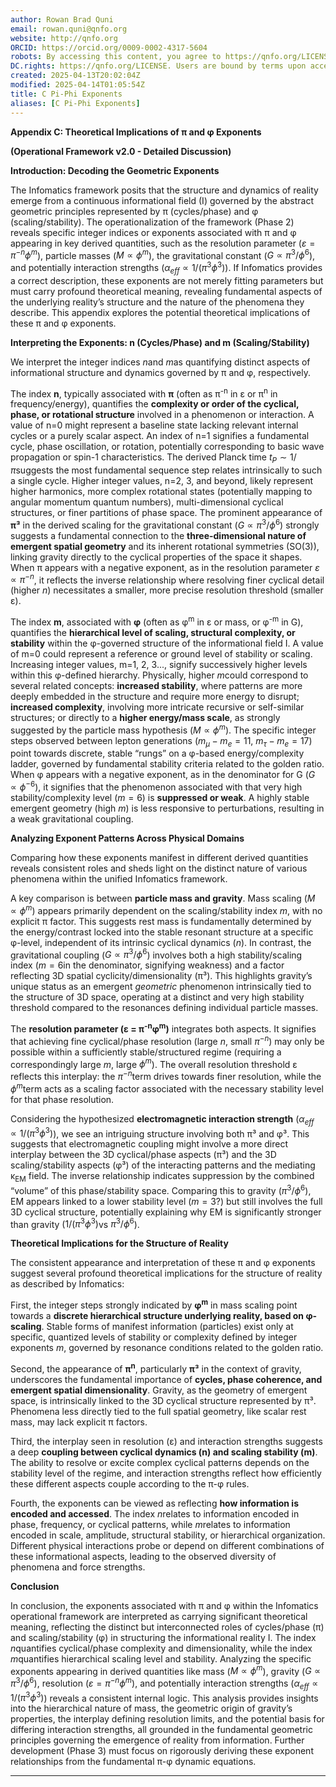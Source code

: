 ```yaml
---
author: Rowan Brad Quni
email: rowan.quni@qnfo.org
website: http://qnfo.org
ORCID: https://orcid.org/0009-0002-4317-5604
robots: By accessing this content, you agree to https://qnfo.org/LICENSE. Non-commercial use only. Attribution required.
DC.rights: https://qnfo.org/LICENSE. Users are bound by terms upon access.
created: 2025-04-13T20:02:04Z
modified: 2025-04-14T01:05:54Z
title: C Pi-Phi Exponents
aliases: [C Pi-Phi Exponents]
---
```


**Appendix C: Theoretical Implications of π and φ Exponents**

**(Operational Framework v2.0 - Detailed Discussion)**

**Introduction: Decoding the Geometric Exponents**

The Infomatics framework posits that the structure and dynamics of reality emerge from a continuous informational field (I) governed by the abstract geometric principles represented by π (cycles/phase) and φ (scaling/stability). The operationalization of the framework (Phase 2) reveals specific integer indices or exponents associated with π and φ appearing in key derived quantities, such as the resolution parameter ($\varepsilon = \pi^{-n}\phi^m$), particle masses ($M \propto \phi^m$), the gravitational constant ($G \propto \pi^3 / \phi^6$), and potentially interaction strengths ($\alpha_{eff} \propto 1/(\pi^3 \phi^3)$). If Infomatics provides a correct description, these exponents are not merely fitting parameters but must carry profound theoretical meaning, revealing fundamental aspects of the underlying reality’s structure and the nature of the phenomena they describe. This appendix explores the potential theoretical implications of these π and φ exponents.

**Interpreting the Exponents: n (Cycles/Phase) and m (Scaling/Stability)**

We interpret the integer indices $n$and $m$as quantifying distinct aspects of informational structure and dynamics governed by π and φ, respectively.

The index **n**, typically associated with **π** (often as π<sup>-n</sup> in ε or π<sup>n</sup> in frequency/energy), quantifies the **complexity or order of the cyclical, phase, or rotational structure** involved in a phenomenon or interaction. A value of n=0 might represent a baseline state lacking relevant internal cycles or a purely scalar aspect. An index of n=1 signifies a fundamental cycle, phase oscillation, or rotation, potentially corresponding to basic wave propagation or spin-1 characteristics. The derived Planck time $t_P \sim 1/\pi$suggests the most fundamental sequence step relates intrinsically to such a single cycle. Higher integer values, n=2, 3, and beyond, likely represent higher harmonics, more complex rotational states (potentially mapping to angular momentum quantum numbers), multi-dimensional cyclical structures, or finer partitions of phase space. The prominent appearance of **π³** in the derived scaling for the gravitational constant ($G \propto \pi^3/\phi^6$) strongly suggests a fundamental connection to the **three-dimensional nature of emergent spatial geometry** and its inherent rotational symmetries (SO(3)), linking gravity directly to the cyclical properties of the space it shapes. When π appears with a negative exponent, as in the resolution parameter $\varepsilon \propto \pi^{-n}$, it reflects the inverse relationship where resolving finer cyclical detail (higher $n$) necessitates a smaller, more precise resolution threshold (smaller ε).

The index **m**, associated with **φ** (often as φ<sup>m</sup> in ε or mass, or φ<sup>-m</sup> in G), quantifies the **hierarchical level of scaling, structural complexity, or stability** within the φ-governed structure of the informational field I. A value of m=0 could represent a reference or ground level of stability or scaling. Increasing integer values, m=1, 2, 3..., signify successively higher levels within this φ-defined hierarchy. Physically, higher $m$could correspond to several related concepts: **increased stability**, where patterns are more deeply embedded in the structure and require more energy to disrupt; **increased complexity**, involving more intricate recursive or self-similar structures; or directly to a **higher energy/mass scale**, as strongly suggested by the particle mass hypothesis ($M \propto \phi^m$). The specific integer steps observed between lepton generations ($m_{\mu}-m_e=11$, $m_{\tau}-m_e=17$) point towards discrete, stable “rungs” on a φ-based energy/complexity ladder, governed by fundamental stability criteria related to the golden ratio. When φ appears with a negative exponent, as in the denominator for G ($G \propto \phi^{-6}$), it signifies that the phenomenon associated with that very high stability/complexity level ($m=6$) is **suppressed or weak**. A highly stable emergent geometry (high $m$) is less responsive to perturbations, resulting in a weak gravitational coupling.

**Analyzing Exponent Patterns Across Physical Domains**

Comparing how these exponents manifest in different derived quantities reveals consistent roles and sheds light on the distinct nature of various phenomena within the unified Infomatics framework.

A key comparison is between **particle mass and gravity**. Mass scaling ($M \propto \phi^m$) appears primarily dependent on the scaling/stability index $m$, with no explicit π factor. This suggests rest mass is fundamentally determined by the energy/contrast locked into the stable resonant structure at a specific φ-level, independent of its intrinsic cyclical dynamics ($n$). In contrast, the gravitational coupling ($G \propto \pi^3 / \phi^6$) involves both a high stability/scaling index ($m=6$in the denominator, signifying weakness) and a factor reflecting 3D spatial cyclicity/dimensionality (π³). This highlights gravity’s unique status as an emergent *geometric* phenomenon intrinsically tied to the structure of 3D space, operating at a distinct and very high stability threshold compared to the resonances defining individual particle masses.

The **resolution parameter (ε = π<sup>-n</sup>φ<sup>m</sup>)** integrates both aspects. It signifies that achieving fine cyclical/phase resolution (large $n$, small $\pi^{-n}$) may only be possible within a sufficiently stable/structured regime (requiring a correspondingly large $m$, large $\phi^m$). The overall resolution threshold ε reflects this interplay: the $\pi^{-n}$term drives towards finer resolution, while the $\phi^m$term acts as a scaling factor associated with the necessary stability level for that phase resolution.

Considering the hypothesized **electromagnetic interaction strength** ($\alpha_{eff} \propto 1/(\pi^3 \phi^3)$), we see an intriguing structure involving both π³ and φ³. This suggests that electromagnetic coupling might involve a more direct interplay between the 3D cyclical/phase aspects (π³) and the 3D scaling/stability aspects (φ³) of the interacting patterns and the mediating κ<sub>EM</sub> field. The inverse relationship indicates suppression by the combined “volume” of this phase/stability space. Comparing this to gravity ($\pi^3/\phi^6$), EM appears linked to a lower stability level ($m=3$?) but still involves the full 3D cyclical structure, potentially explaining why EM is significantly stronger than gravity ($1/(\pi^3\phi^3)$vs $\pi^3/\phi^6$).

**Theoretical Implications for the Structure of Reality**

The consistent appearance and interpretation of these π and φ exponents suggest several profound theoretical implications for the structure of reality as described by Infomatics:

First, the integer steps strongly indicated by **φ<sup>m</sup>** in mass scaling point towards a **discrete hierarchical structure underlying reality, based on φ-scaling**. Stable forms of manifest information (particles) exist only at specific, quantized levels of stability or complexity defined by integer exponents $m$, governed by resonance conditions related to the golden ratio.

Second, the appearance of **π<sup>n</sup>**, particularly **π³** in the context of gravity, underscores the fundamental importance of **cycles, phase coherence, and emergent spatial dimensionality**. Gravity, as the geometry of emergent space, is intrinsically linked to the 3D cyclical structure represented by π³. Phenomena less directly tied to the full spatial geometry, like scalar rest mass, may lack explicit π factors.

Third, the interplay seen in resolution (ε) and interaction strengths suggests a deep **coupling between cyclical dynamics (n) and scaling stability (m)**. The ability to resolve or excite complex cyclical patterns depends on the stability level of the regime, and interaction strengths reflect how efficiently these different aspects couple according to the π-φ rules.

Fourth, the exponents can be viewed as reflecting **how information is encoded and accessed**. The index $n$relates to information encoded in phase, frequency, or cyclical patterns, while $m$relates to information encoded in scale, amplitude, structural stability, or hierarchical organization. Different physical interactions probe or depend on different combinations of these informational aspects, leading to the observed diversity of phenomena and force strengths.

**Conclusion**

In conclusion, the exponents associated with π and φ within the Infomatics operational framework are interpreted as carrying significant theoretical meaning, reflecting the distinct but interconnected roles of cycles/phase (π) and scaling/stability (φ) in structuring the informational reality I. The index $n$quantifies cyclical/phase complexity and dimensionality, while the index $m$quantifies hierarchical scaling level and stability. Analyzing the specific exponents appearing in derived quantities like mass ($M \propto \phi^m$), gravity ($G \propto \pi^3 / \phi^6$), resolution ($\varepsilon = \pi^{-n}\phi^m$), and potentially interaction strengths ($\alpha_{eff} \propto 1/(\pi^3 \phi^3)$) reveals a consistent internal logic. This analysis provides insights into the hierarchical nature of mass, the geometric origin of gravity’s properties, the interplay defining resolution limits, and the potential basis for differing interaction strengths, all grounded in the fundamental geometric principles governing the emergence of reality from information. Further development (Phase 3) must focus on rigorously deriving these exponent relationships from the fundamental π-φ dynamic equations.

---

